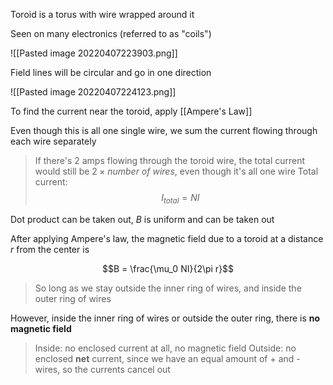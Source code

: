 Toroid is a torus with wire wrapped around it

Seen on many electronics (referred to as "coils")

![[Pasted image 20220407223903.png]]

Field lines will be circular and go in one direction

![[Pasted image 20220407224123.png]]

To find the current near the toroid, apply [[Ampere's Law]]

Even though this is all one single wire, we sum the current flowing through each wire separately

> If there's 2 amps flowing through the toroid wire, the total current would still be $2 \times number \ of \ wires$, even though it's all one wire
> Total current:
> $$I_{total} = NI$$

Dot product can be taken out, $B$ is uniform and can be taken out

After applying Ampere's law, the magnetic field due to a toroid at a distance $r$ from the center is 

$$B = \frac{\mu_0 NI}{2\pi r}$$
> So long as we stay outside the inner ring of wires, and inside the outer ring of wires

However, inside the inner ring of wires or outside the outer ring, there is **no magnetic field**

> Inside: no enclosed current at all, no magnetic field
> Outside: no enclosed **net** current, since we have an equal amount of + and - wires, so the currents cancel out


